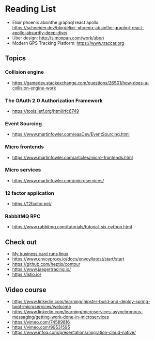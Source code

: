 # Reading List

- Elixir phoenix absinthe graphql react apollo <https://schneider.dev/blog/elixir-phoenix-absinthe-graphql-react-apollo-absurdly-deep-dive/>
- Uber design: <http://simonpan.com/work/uber/>
- Modern GPS Tracking Platform: <https://www.traccar.org>

## Topics

### Collision engine

- <https://gamedev.stackexchange.com/questions/26501/how-does-a-collision-engine-work>

### The OAuth 2.0 Authorization Framework

- <https://tools.ietf.org/html/rfc6749>

### Event Sourcing

- <https://www.martinfowler.com/eaaDev/EventSourcing.html>

### Micro frontends

- <https://www.martinfowler.com/articles/micro-frontends.html>

### Micro services

- <https://www.martinfowler.com/microservices/>

### 12 factor application

- <https://12factor.net/>

### RabbitMQ RPC

- <https://www.rabbitmq.com/tutorials/tutorial-six-python.html>

## Check out

- [My business card runs linux](https://www.thirtythreeforty.net/posts/2019/12/my-business-card-runs-linux/)
- <https://www.envoyproxy.io/docs/envoy/latest/start/start>
- <https://github.com/heptio/contour>
- <https://www.jaegertracing.io/>
- <https://istio.io/>

## Video course

- <https://www.linkedin.com/learning/jhipster-build-and-deploy-spring-boot-microservices/welcome>
- <https://www.linkedin.com/learning/microservices-asynchronous-messaging/getting-work-done-in-microservices>
- <https://vimeo.com/74589816>
- <https://vimeo.com/99531595>
- <https://www.infoq.com/presentations/migration-cloud-native/>
